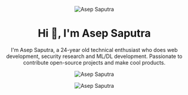 <p align="center">
<img src="https://komarev.com/ghpvc/?username=asepscareer" alt="Asep Saputra" /> </p>
<h1 align="center">Hi 👋, I'm Asep Saputra</h1>
<p align="center">I'm Asep Saputra, a 24-year old technical enthusiast who does web development, security research and ML/DL development. Passionate to contribute open-source projects and make cool products.</p>

<p align="center"><img src="https://github-readme-stats.vercel.app/api?username=asepscareer&show_icons=true" alt="Asep Saputra" /></p>
<p align="center"><img src="https://github-readme-stats.vercel.app/api/top-langs/?username=asepscareer&layout=compact&hide=html" alt="Asep Saputra" /></p>
